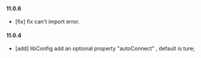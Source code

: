 #### 11.0.6

* [fix] fix can't import error.

#### 11.0.4

* [add]  libConfig add an optional property  "autoConnect" , default is ture;

